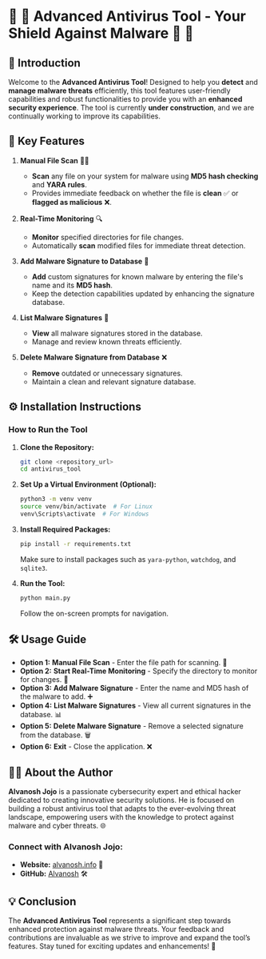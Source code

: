 
# 🎊 **👾 Advanced Antivirus Tool** - Your Shield Against Malware 👾 🎊

## 🌟 **Introduction**
Welcome to the **Advanced Antivirus Tool**! Designed to help you **detect** and **manage malware threats** efficiently, this tool features user-friendly capabilities and robust functionalities to provide you with an **enhanced security experience**. The tool is currently **under construction**, and we are continually working to improve its capabilities.

## 🚀 **Key Features**
1. **Manual File Scan** 🕵️‍♂️
   - **Scan** any file on your system for malware using **MD5 hash checking** and **YARA rules**.
   - Provides immediate feedback on whether the file is **clean** ✅ or **flagged as malicious** ❌.

2. **Real-Time Monitoring** 🔍
   - **Monitor** specified directories for file changes.
   - Automatically **scan** modified files for immediate threat detection.

3. **Add Malware Signature to Database** 📝
   - **Add** custom signatures for known malware by entering the file's name and its **MD5 hash**.
   - Keep the detection capabilities updated by enhancing the signature database.

4. **List Malware Signatures** 📜
   - **View** all malware signatures stored in the database.
   - Manage and review known threats efficiently.

5. **Delete Malware Signature from Database** ❌
   - **Remove** outdated or unnecessary signatures.
   - Maintain a clean and relevant signature database.

## ⚙️ **Installation Instructions**
### How to Run the Tool
1. **Clone the Repository:**
   ```bash
   git clone <repository_url>
   cd antivirus_tool
   ```

2. **Set Up a Virtual Environment (Optional):**
   ```bash
   python3 -m venv venv
   source venv/bin/activate  # For Linux
   venv\Scripts\activate  # For Windows
   ```

3. **Install Required Packages:**
   ```bash
   pip install -r requirements.txt
   ```
   Make sure to install packages such as `yara-python`, `watchdog`, and `sqlite3`.

4. **Run the Tool:**
   ```bash
   python main.py
   ```
   Follow the on-screen prompts for navigation.

## 🛠️ **Usage Guide**
- **Option 1:** **Manual File Scan** - Enter the file path for scanning. 📂
- **Option 2:** **Start Real-Time Monitoring** - Specify the directory to monitor for changes. 🔔
- **Option 3:** **Add Malware Signature** - Enter the name and MD5 hash of the malware to add. ➕
- **Option 4:** **List Malware Signatures** - View all current signatures in the database. 📊
- **Option 5:** **Delete Malware Signature** - Remove a selected signature from the database. 🗑️
- **Option 6:** **Exit** - Close the application. ❌

## 🧑‍💻 **About the Author**
**Alvanosh Jojo** is a passionate cybersecurity expert and ethical hacker dedicated to creating innovative security solutions. He is focused on building a robust antivirus tool that adapts to the ever-evolving threat landscape, empowering users with the knowledge to protect against malware and cyber threats. 🌐

### **Connect with Alvanosh Jojo:**
- **Website:** [alvanosh.info](https://alvanosh.info) 🌟
- **GitHub:** [Alvanosh](https://github.com/Alvanosh) 🛠️

## 💡 **Conclusion**
The **Advanced Antivirus Tool** represents a significant step towards enhanced protection against malware threats. Your feedback and contributions are invaluable as we strive to improve and expand the tool’s features. Stay tuned for exciting updates and enhancements! 🚀
